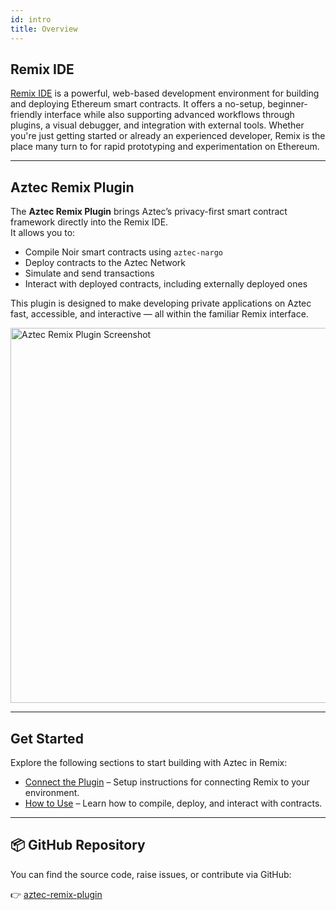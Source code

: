 ```yaml
---
id: intro
title: Overview
---
```


## Remix IDE

[Remix IDE](https://remix.ethereum.org) is a powerful, web-based development environment for building and deploying Ethereum smart contracts. It offers a no-setup, beginner-friendly interface while also supporting advanced workflows through plugins, a visual debugger, and integration with external tools. 
Whether you're just getting started or already an experienced developer, Remix is the place many turn to for rapid prototyping and experimentation on Ethereum.

---

## Aztec Remix Plugin

The **Aztec Remix Plugin** brings Aztec’s privacy-first smart contract framework directly into the Remix IDE.  
It allows you to:

- Compile Noir smart contracts using `aztec-nargo`
- Deploy contracts to the Aztec Network
- Simulate and send transactions
- Interact with deployed contracts, including externally deployed ones

This plugin is designed to make developing private applications on Aztec fast, accessible, and interactive — all within the familiar Remix interface.

<img src="/img/remix/overview.png" alt="Aztec Remix Plugin Screenshot" width="600" />

---

## Get Started

Explore the following sections to start building with Aztec in Remix:

- [Connect the Plugin](connect.md) – Setup instructions for connecting Remix to your environment.
- [How to Use](usage.md) – Learn how to compile, deploy, and interact with contracts.

---

## 📦 GitHub Repository

You can find the source code, raise issues, or contribute via GitHub:

👉 [aztec-remix-plugin](https://github.com/hsy822/aztec-remix-plugin)
